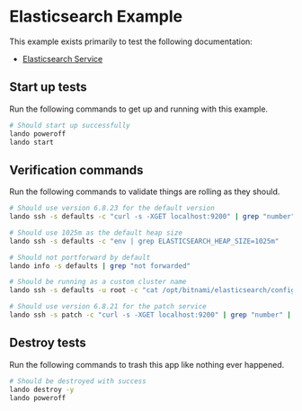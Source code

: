 Elasticsearch Example
=====================

This example exists primarily to test the following documentation:

* [Elasticsearch Service](https://docs.devwithlando.io/tutorials/elasticsearch.html)

Start up tests
--------------

Run the following commands to get up and running
with this example.

```bash
# Should start up successfully
lando poweroff
lando start
```

Verification commands
---------------------

Run the following commands to validate things are rolling as they should.

```bash
# Should use version 6.8.23 for the default version
lando ssh -s defaults -c "curl -s -XGET localhost:9200" | grep "number" | grep "6.8.23"

# Should use 1025m as the default heap size
lando ssh -s defaults -c "env | grep ELASTICSEARCH_HEAP_SIZE=1025m"

# Should not portforward by default
lando info -s defaults | grep "not forwarded"

# Should be running as a custom cluster name
lando ssh -s defaults -u root -c "cat /opt/bitnami/elasticsearch/config/elasticsearch.yml" | grep 'name: bespin'

# Should use version 6.8.21 for the patch service
lando ssh -s patch -c "curl -s -XGET localhost:9200" | grep "number" | grep 6.8.21
```

Destroy tests
-------------

Run the following commands to trash this app like nothing ever happened.

```bash
# Should be destroyed with success
lando destroy -y
lando poweroff
```

